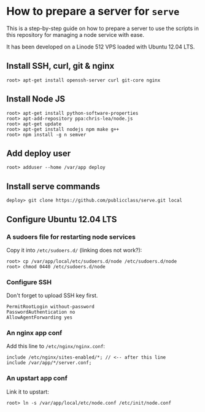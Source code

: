 How to prepare a server for `serve`
==================================

This is a step-by-step guide on how to prepare a server to use the scripts in this repository for managing a node service with ease.

It has been developed on a Linode 512 VPS loaded with Ubuntu 12.04 LTS. 

## Install SSH, curl, git & nginx

    root> apt-get install openssh-server curl git-core nginx

## Install Node JS
    
    root> apt-get install python-software-properties
    root> apt-add-repository ppa:chris-lea/node.js
    root> apt-get update
    root> apt-get install nodejs npm make g++
    root> npm install -g n semver

## Add deploy user
    
    root> adduser --home /var/app deploy

## Install serve commands

    deploy> git clone https://github.com/publicclass/serve.git local


## Configure Ubuntu 12.04 LTS

### A sudoers file for restarting node services

Copy it into `/etc/sudoers.d/` (linking does not work?):

    root> cp /var/app/local/etc/sudoers.d/node /etc/sudoers.d/node
    root> chmod 0440 /etc/sudoers.d/node

### Configure SSH 

Don't forget to upload SSH key first.

    PermitRootLogin without-password
    PasswordAuthentication no
    AllowAgentForwarding yes

### An nginx app conf

Add this line to `/etc/nginx/nginx.conf`:

    include /etc/nginx/sites-enabled/*; // <-- after this line
    include /var/app/*/server.conf;


### An upstart app conf

Link it to upstart:

    root> ln -s /var/app/local/etc/node.conf /etc/init/node.conf

